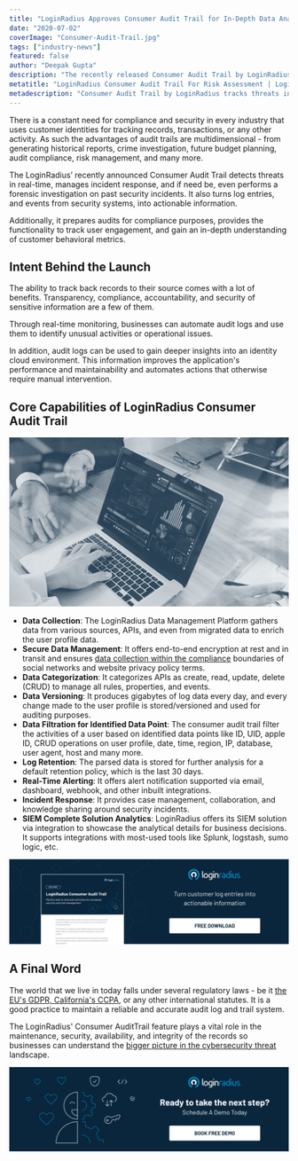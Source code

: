 ```yaml
---
title: "LoginRadius Approves Consumer Audit Trail for In-Depth Data Analysis and Risk Assessment"
date: "2020-07-02"
coverImage: "Consumer-Audit-Trail.jpg"
tags: ["industry-news"]
featured: false 
author: "Deepak Gupta"
description: "The recently released Consumer Audit Trail by LoginRadius tracks threats in real time, handles incident response, and even conducts a forensic analysis on past security incidents, if necessary."
metatitle: "LoginRadius Consumer Audit Trail For Risk Assessment | LoginRadius"
metadescription: "Consumer Audit Trail by LoginRadius tracks threats in real-time handles incident response and even conducts forensic analysis on past security incidents."
---
```


There is a constant need for compliance and security in every industry that uses customer identities for tracking records, transactions, or any other activity. As such the advantages of audit trails are multidimensional - from generating historical reports, crime investigation, future budget planning, audit compliance, risk management, and many more.

The LoginRadius’ recently announced Consumer Audit Trail detects threats in real-time, manages incident response, and if need be, even performs a forensic investigation on past security incidents. It also turns log entries, and events from security systems, into actionable information.

Additionally, it prepares audits for compliance purposes, provides the functionality to track user engagement, and gain an in-depth understanding of customer behavioral metrics.

## Intent Behind the Launch

The ability to track back records to their source comes with a lot of benefits. Transparency, compliance, accountability, and security of sensitive information are a few of them.

Through real-time monitoring, businesses can automate audit logs and use them to identify unusual activities or operational issues. 

In addition, audit logs can be used to gain deeper insights into an identity cloud environment. This information improves the application's performance and maintainability and automates actions that otherwise require manual intervention.

## Core Capabilities of LoginRadius Consumer Audit Trail

![Core Capabilities of LoginRadius Consumer Audit Trail](Core-Capabilities-of-LoginRadius-Consumer-Audit-Trail.jpg)

- **Data Collection**: The LoginRadius Data Management Platform gathers data from various sources, APIs, and even from migrated data to enrich the user profile data. 
- **Secure Data Management**: It offers end-to-end encryption at rest and in transit and ensures [data collection within the compliance](https://www.loginradius.com/data-governance/) boundaries of social networks and website privacy policy terms.
- **Data Categorization**: It categorizes APIs as create, read, update, delete (CRUD) to manage all rules, properties, and events.
- **Data Versioning**: It produces gigabytes of log data every day, and every change made to the user profile is stored/versioned and used for auditing purposes.
- **Data Filtration for Identified Data Point**: The consumer audit trail filter the activities of a user based on identified data points like ID, UID, apple ID, CRUD operations on user profile, date, time, region, IP, database, user agent, host and many more.
- **Log Retention**: The parsed data is stored for further analysis for a default retention policy, which is the last 30 days. 
- **Real-Time Alerting**: It offers alert notification supported via email, dashboard, webhook, and other inbuilt integrations.
- **Incident Response**: It provides case management, collaboration, and knowledge sharing around security incidents. 
- **SIEM Complete Solution Analytics**: LoginRadius offers its SIEM solution via integration to showcase the analytical details for business decisions. It supports integrations with most-used tools like Splunk, logstash, sumo logic, etc.

[![Consumer audit trail datasheet](DS-Cosumer-Audit-Trail-1024x310.jpg)](https://www.loginradius.com/resource/loginradius-consumer-audit-trail/)

## A Final Word

The world that we live in today falls under several regulatory laws - be it [the EU's GDPR, California's CCPA](https://www.loginradius.com/blog/2019/09/ccpa-vs-gdpr-the-compliance-war/), or any other international statutes. It is a good practice to maintain a reliable and accurate audit log and trail system.

The LoginRadius' Consumer AuditTrail feature plays a vital role in the maintenance, security, availability, and integrity of the records so businesses can understand the [bigger picture in the cybersecurity threat](https://www.loginradius.com/blog/2020/05/cyber-threats-business-risk-covid-19/) landscape.

[![book-a-free-demo-loginradius](Book-a-free-demo-request-1024x310.png)](https://www.loginradius.com/book-a-demo/)
